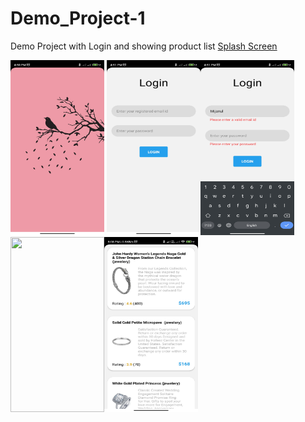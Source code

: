 # Demo_Project-1
Demo Project with Login and showing product list
[Splash Screen](Readme-source/0.jpg)

<img src="Readme-source/0.jpg" width="150" height="280" /> <img src="Readme-source/1.jpg" width="150" height="280" /><img src="Readme-source/2.jpg" width="150" height="280" /><img src="Readme-source/3.jpg" width="150" height="280" /><img src="Readme-source/4.jpg" width="150" height="280" />
